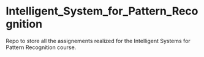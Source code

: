 # Intelligent_System_for_Pattern_Recognition
Repo to store all the assignements realized for the Intelligent Systems for Pattern Recognition course. 
